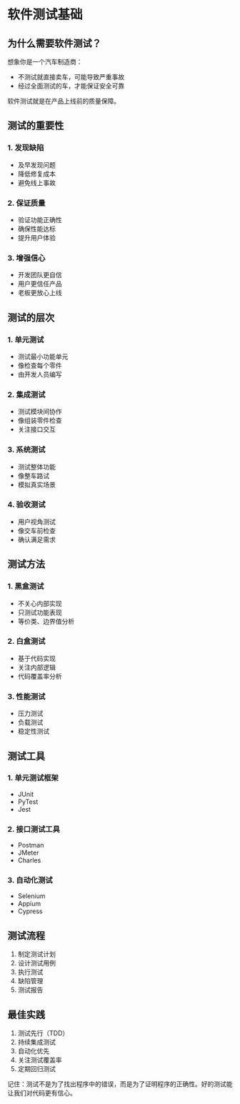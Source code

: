 # 软件测试基础

## 为什么需要软件测试？

想象你是一个汽车制造商：
- 不测试就直接卖车，可能导致严重事故
- 经过全面测试的车，才能保证安全可靠

软件测试就是在产品上线前的质量保障。

## 测试的重要性

### 1. 发现缺陷
- 及早发现问题
- 降低修复成本
- 避免线上事故

### 2. 保证质量
- 验证功能正确性
- 确保性能达标
- 提升用户体验

### 3. 增强信心
- 开发团队更自信
- 用户更信任产品
- 老板更放心上线

## 测试的层次

### 1. 单元测试
- 测试最小功能单元
- 像检查每个零件
- 由开发人员编写

### 2. 集成测试
- 测试模块间协作
- 像组装零件检查
- 关注接口交互

### 3. 系统测试
- 测试整体功能
- 像整车路试
- 模拟真实场景

### 4. 验收测试
- 用户视角测试
- 像交车前检查
- 确认满足需求

## 测试方法

### 1. 黑盒测试
- 不关心内部实现
- 只测试功能表现
- 等价类、边界值分析

### 2. 白盒测试
- 基于代码实现
- 关注内部逻辑
- 代码覆盖率分析

### 3. 性能测试
- 压力测试
- 负载测试
- 稳定性测试

## 测试工具

### 1. 单元测试框架
- JUnit
- PyTest
- Jest

### 2. 接口测试工具
- Postman
- JMeter
- Charles

### 3. 自动化测试
- Selenium
- Appium
- Cypress

## 测试流程

1. 制定测试计划
2. 设计测试用例
3. 执行测试
4. 缺陷管理
5. 测试报告

## 最佳实践

1. 测试先行（TDD）
2. 持续集成测试
3. 自动化优先
4. 关注测试覆盖率
5. 定期回归测试

记住：测试不是为了找出程序中的错误，而是为了证明程序的正确性。好的测试能让我们对代码更有信心。